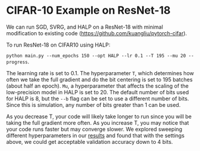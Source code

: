 # CIFAR-10 Example on ResNet-18

We can run SGD, SVRG, and HALP on a ResNet-18 with minimal modification to existing code (https://github.com/kuangliu/pytorch-cifar).

To run ResNet-18 on CIFAR10 using HALP:

`python main.py --num_epochs 150 --opt HALP --lr 0.1 --T 195 --mu 20 --progress`.

The learning rate is set to 0.1. The hyperparameter `T`, which determines how often we take the full gradient and do the bit centering is set to 195 batches (about half an epoch). `Mu`, a hyperparameter that affects the scaling of the low-precision model in HALP is set to 20. The default number of bits used for HALP is 8, but the `--b` flag can be set to use a different number of bits. Since this is simulation, any number of bits greater than 1 can be used.

As you decrease T, your code will likely take longer to run since you will be taking the full gradient more often. As you increase T, you may notice that your code runs faster but may converge slower. We explored sweeping different hyperparameters in our [results](results/ResNet18_results.ipynb) and found that with the settings above, we could get acceptable validation accuracy down to 4 bits.


